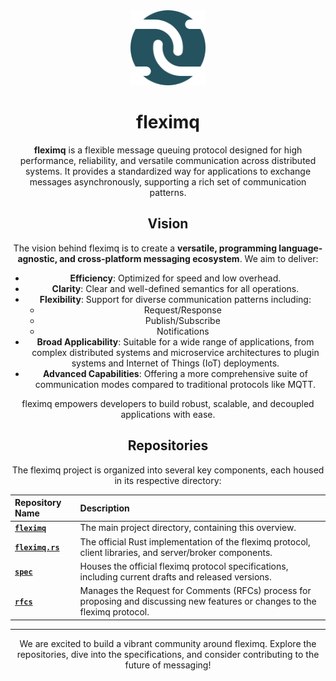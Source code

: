 <div align="center">
    <img width="120" src="icon.svg" alt="logo">
  <h1 id="fleximq">fleximq</h1>

**fleximq** is a flexible message queuing protocol designed for high performance, reliability, and versatile communication across distributed systems. It provides a standardized way for applications to exchange messages asynchronously, supporting a rich set of communication patterns.

## Vision

The vision behind fleximq is to create a **versatile, programming language-agnostic, and cross-platform messaging ecosystem**. We aim to deliver:

- **Efficiency**: Optimized for speed and low overhead.
- **Clarity**: Clear and well-defined semantics for all operations.
- **Flexibility**: Support for diverse communication patterns including:
  - Request/Response
  - Publish/Subscribe
  - Notifications
- **Broad Applicability**: Suitable for a wide range of applications, from complex distributed systems and microservice architectures to plugin systems and Internet of Things (IoT) deployments.
- **Advanced Capabilities**: Offering a more comprehensive suite of communication modes compared to traditional protocols like MQTT.

fleximq empowers developers to build robust, scalable, and decoupled applications with ease.

## Repositories

The fleximq project is organized into several key components, each housed in its respective directory:

| Repository Name                                           | Description                                                                                                                   |
| :-------------------------------------------------------- | :---------------------------------------------------------------------------------------------------------------------------- |
| [**`fleximq`**](https://github.com/fleximq/fleximq)       | The main project directory, containing this overview.                                                                         |
| [**`fleximq.rs`**](https://github.com/fleximq/fleximq.rs) | The official Rust implementation of the fleximq protocol, client libraries, and server/broker components.                     |
| [**`spec`**](https://github.com/fleximq/spec)             | Houses the official fleximq protocol specifications, including current drafts and released versions.                          |
| [**`rfcs`**](https://github.com/fleximq/rfcs)             | Manages the Request for Comments (RFCs) process for proposing and discussing new features or changes to the fleximq protocol. |

---

We are excited to build a vibrant community around fleximq. Explore the repositories, dive into the specifications, and consider contributing to the future of messaging!
